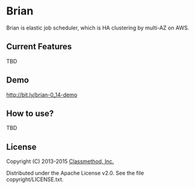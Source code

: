 Brian
=====

Brian is elastic job scheduler, which is HA clustering by multi-AZ on AWS.


Current Features
----------------

TBD


Demo
----

http://bit.ly/brian-0_14-demo


How to use?
-----------

TBD


License
-------
Copyright (C) 2013-2015 [Classmethod, Inc.](http://classmethod.jp/)

Distributed under the Apache License v2.0.  See the file copyright/LICENSE.txt.
